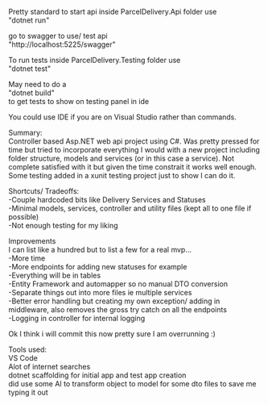 Pretty standard to start api inside ParcelDelivery.Api folder use  
"dotnet run"

go to swagger to use/ test api  
"http://localhost:5225/swagger"

To run tests inside ParcelDelivery.Testing folder use  
"dotnet test"

May need to do a  
"dotnet build"  
to get tests to show on testing panel in ide

You could use IDE if you are on Visual Studio rather than commands.

Summary:  
Controller based Asp.NET web api project using C#. Was pretty pressed for time but tried to incorporate everything I would with a new project including folder structure, models and services (or in this case a service). Not complete satisfied with it but given the time constrait it works well enough. Some testing added in a xunit testing project just to show I can do it.

Shortcuts/ Tradeoffs:  
-Couple hardcoded bits like Delivery Services and Statuses  
-Minimal models, services, controller and utility files (kept all to one file if possible)  
-Not enough testing for my liking

Improvements  
I can list like a hundred but to list a few for a real mvp...  
-More time  
-More endpoints for adding new statuses for example  
-Everything will be in tables  
-Entity Framework and automapper so no manual DTO conversion  
-Separate things out into more files ie multiple services  
-Better error handling but creating my own exception/ adding in middleware, also removes the gross try catch on all the endpoints  
-Logging in controller for internal logging

Ok I think i will commit this now pretty sure I am overrunning :)

Tools used:  
VS Code  
Alot of internet searches  
dotnet scaffolding for initial app and test app creation  
did use some AI to transform object to model for some dto files to save me typing it out  

